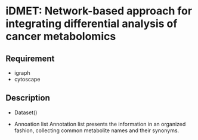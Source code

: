 # iDMET: Network-based approach for integrating differential analysis of cancer metabolomics

## Requirement
 
* igraph
* cytoscape


## Description
* Dataset()

* Annoation list
  Annotation list presents the information in an organized fashion, collecting common metabolite names and their synonyms.
